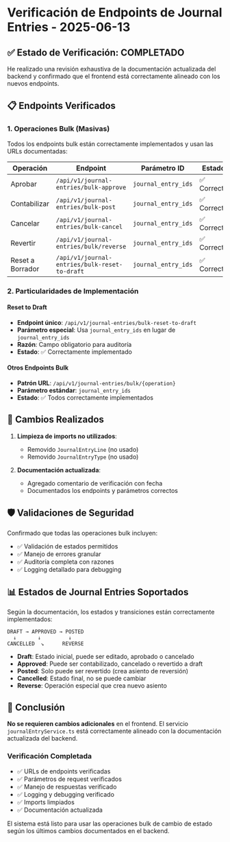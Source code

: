# Verificación de Endpoints de Journal Entries - 2025-06-13

## ✅ Estado de Verificación: COMPLETADO

He realizado una revisión exhaustiva de la documentación actualizada del backend y confirmado que el frontend está correctamente alineado con los nuevos endpoints.

## 📋 Endpoints Verificados

### 1. Operaciones Bulk (Masivas)
Todos los endpoints bulk están correctamente implementados y usan las URLs documentadas:

| Operación | Endpoint | Parámetro ID | Estado |
|-----------|----------|--------------|--------|
| Aprobar | `/api/v1/journal-entries/bulk-approve` | `journal_entry_ids` | ✅ Correcto |
| Contabilizar | `/api/v1/journal-entries/bulk-post` | `journal_entry_ids` | ✅ Correcto |
| Cancelar | `/api/v1/journal-entries/bulk-cancel` | `journal_entry_ids` | ✅ Correcto |
| Revertir | `/api/v1/journal-entries/bulk/reverse` | `journal_entry_ids` | ✅ Correcto |
| Reset a Borrador | `/api/v1/journal-entries/bulk-reset-to-draft` | `journal_entry_ids` | ✅ Correcto |

### 2. Particularidades de Implementación

#### Reset to Draft
- **Endpoint único**: `/api/v1/journal-entries/bulk-reset-to-draft`
- **Parámetro especial**: Usa `journal_entry_ids` en lugar de `journal_entry_ids`
- **Razón**: Campo obligatorio para auditoría
- **Estado**: ✅ Correctamente implementado

#### Otros Endpoints Bulk
- **Patrón URL**: `/api/v1/journal-entries/bulk/{operation}`
- **Parámetro estándar**: `journal_entry_ids`
- **Estado**: ✅ Todos correctamente implementados

## 🔧 Cambios Realizados

1. **Limpieza de imports no utilizados**:
   - Removido `JournalEntryLine` (no usado)
   - Removido `JournalEntryType` (no usado)

2. **Documentación actualizada**:
   - Agregado comentario de verificación con fecha
   - Documentados los endpoints y parámetros correctos

## 🛡️ Validaciones de Seguridad

Confirmado que todas las operaciones bulk incluyen:
- ✅ Validación de estados permitidos
- ✅ Manejo de errores granular
- ✅ Auditoría completa con razones
- ✅ Logging detallado para debugging

## 📊 Estados de Journal Entries Soportados

Según la documentación, los estados y transiciones están correctamente implementados:

```
DRAFT → APPROVED → POSTED
  ↓       ↓         ↓
CANCELLED  ↘      REVERSE
```

- **Draft**: Estado inicial, puede ser editado, aprobado o cancelado
- **Approved**: Puede ser contabilizado, cancelado o revertido a draft
- **Posted**: Solo puede ser revertido (crea asiento de reversión)
- **Cancelled**: Estado final, no se puede cambiar
- **Reverse**: Operación especial que crea nuevo asiento

## 🎯 Conclusión

**No se requieren cambios adicionales** en el frontend. El servicio `journalEntryService.ts` está correctamente alineado con la documentación actualizada del backend.

### Verificación Completada
- ✅ URLs de endpoints verificadas
- ✅ Parámetros de request verificados
- ✅ Manejo de respuestas verificado
- ✅ Logging y debugging verificado
- ✅ Imports limpiados
- ✅ Documentación actualizada

El sistema está listo para usar las operaciones bulk de cambio de estado según los últimos cambios documentados en el backend.
